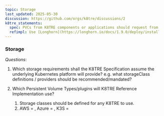 ```yaml
---
topic: Storage
last_updated: 2025-05-30
discussion: https://github.com/orgs/k8tre/discussions/2
k8tre_statements:
  spec: PVCs from K8TRE components or applications should request from a set of pre-defined storage classes, not simply from the default storage class.  
  refimpl: Use [Longhorn](https://longhorn.io/docs/1.9.0/deploy/install/install-with-kubectl/) for block distributed storage to align with FRIDGE and UCL Condenser (?).
---
```


### Storage

*Questions*: 

1. Which storage requirements shall the K8TRE Specification assume the underlying Kubernetes platform will provide? e.g. what storageClass definitions / providers should be recommended/mandated?
2. Which Persistent Volume Types/plugins will K8TRE Reference Implementation use?

    1. Storage classes should be defined for any K8TRE to use.
    2. AWS = , Azure = , K3S = 
